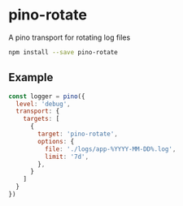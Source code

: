 # pino-rotate

A pino transport for rotating log files

```bash
npm install --save pino-rotate
```

## Example
```js
const logger = pino({
  level: 'debug',
  transport: {
    targets: [
      {
        target: 'pino-rotate',
        options: {
          file: './logs/app-%YYYY-MM-DD%.log',
          limit: '7d',
        },
      }
    ]
  }
})
```
